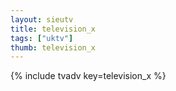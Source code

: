```yaml
--- 
layout: sieutv
title: television_x
tags: ["uktv"]
thumb: television_x
---
```

{% include tvadv key=television_x %}
